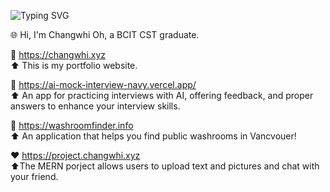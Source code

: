 ![Typing SVG](https://readme-typing-svg.demolab.com/?lines=Thank+you+for+visiting+my+GitHub!)

🌐 Hi, I'm Changwhi Oh, a BCIT CST graduate.

💾 https://changwhi.xyz  
⬆️ This is my portfolio website.

🤖 https://ai-mock-interview-navy.vercel.app/  
⬆️ An app for practicing interviews with AI, offering feedback, and proper answers to enhance your interview skills.

🚽 https://washroomfinder.info  
⬆️ An application that helps you find public washrooms in Vancvouer!

❤️ https://project.changwhi.xyz  
⬆️The MERN porject allows users to upload text and pictures and chat with your friend.


